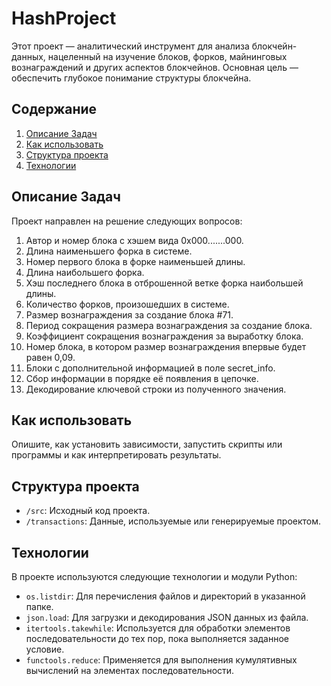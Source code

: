# HashProject
 Этот проект — аналитический инструмент для анализа блокчейн-данных, нацеленный на изучение блоков, форков, майнинговых вознаграждений и других аспектов блокчейнов. Основная цель — обеспечить глубокое понимание структуры блокчейна.

## Содержание

1. [Описание Задач](#описание-задач)
2. [Как использовать](#как-использовать)
3. [Структура проекта](#структура-проекта)
4. [Технологии](#технологии)

## Описание Задач

Проект направлен на решение следующих вопросов:

1. Автор и номер блока с хэшем вида 0х000.......000.
2. Длина наименьшего форка в системе.
3. Номер первого блока в форке наименьшей длины.
4. Длина наибольшего форка.
5. Хэш последнего блока в отброшенной ветке форка наибольшей длины.
6. Количество форков, произошедших в системе.
7. Размер вознаграждения за создание блока #71.
8. Период сокращения размера вознаграждения за создание блока.
9. Коэффициент сокращения вознаграждения за выработку блока.
10. Номер блока, в котором размер вознаграждения впервые будет равен 0,09.
11. Блоки с дополнительной информацией в поле secret_info.
12. Сбор информации в порядке её появления в цепочке.
13. Декодирование ключевой строки из полученного значения.

## Как использовать

Опишите, как установить зависимости, запустить скрипты или программы и как интерпретировать результаты.

## Структура проекта

- `/src`: Исходный код проекта.
- `/transactions`: Данные, используемые или генерируемые проектом.

## Технологии

В проекте используются следующие технологии и модули Python:

- `os.listdir`: Для перечисления файлов и директорий в указанной папке.
- `json.load`: Для загрузки и декодирования JSON данных из файла.
- `itertools.takewhile`: Используется для обработки элементов последовательности до тех пор, пока выполняется заданное условие.
- `functools.reduce`: Применяется для выполнения кумулятивных вычислений на элементах последовательности.


